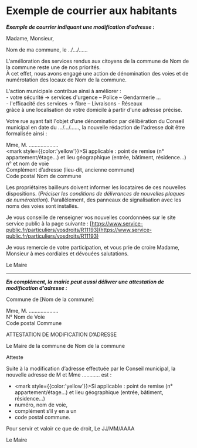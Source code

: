 # Exemple de courrier aux habitants

_**Exemple de courrier indiquant une modification d'adresse :**_&#x20;

Madame, Monsieur,

Nom de ma commune, le ../.../......

L'amélioration des services rendus aux citoyens de la commune de Nom de la commune reste une de nos priorités.\
&#x20;À cet effet, nous avons engagé une action de dénomination des voies et de numérotation des locaux de Nom de la commune.

L'action municipale contribue ainsi à améliorer :\
&#x20;\- votre sécurité → services d'urgence – Police – Gendarmerie ...\
&#x20;\- l'efficacité des services → fibre – Livraisons - Réseaux\
&#x20;grâce à une localisation de votre domicile à partir d'une adresse précise.

Votre rue ayant fait l'objet d’une dénomination par délibération du Conseil municipal en date du .../.../......, la nouvelle rédaction de l'adresse doit être formalisée ainsi :

Mme, M. .................... \
<mark style={{color:'yellow'}}>Si applicable : point de remise (n° appartement/étage…) et lieu géographique (entrée, bâtiment, résidence...)</mark>\
n° et nom de voie \
Complément d’adresse (lieu-dit, ancienne commune)\
Code postal Nom de commune

Les propriétaires bailleurs doivent informer les locataires de ces nouvelles dispositions. (_Préciser les conditions de délivrances de nouvelles plaques de numérotation_). Parallèlement, des panneaux de signalisation avec les noms des voies sont installés.

Je vous conseille de renseigner vos nouvelles coordonnées sur le site service public à la page suivante : [https://www.service-public.fr/particuliers/vosdroits/R11193](https://www.service-public.fr/particuliers/vosdroits/R11193)

Je vous remercie de votre participation, et vous prie de croire Madame, Monsieur à mes cordiales et dévouées salutations.

Le Maire

---

_**En complément, la mairie peut aussi délivrer une attestation de modification d'adresse :**_&#x20;

Commune de \[Nom de la commune]

Mme, M. ....................\
N° Nom de Voie\
Code postal Commune

ATTESTATION DE MODIFICATION D’ADRESSE

Le Maire de la commune de Nom de la commune

Atteste

Suite à la modification d’adresse effectuée par le Conseil municipal, la nouvelle adresse de M et Mme ............ est :

- <mark style={{color:'yellow'}}>Si applicable : point de remise (n° appartement/étage…) et lieu géographique (entrée, bâtiment, résidence...)</mark>
- numéro, nom de voie,&#x20;
- complément s’il y en a un&#x20;
- code postal commune.

Pour servir et valoir ce que de droit, Le JJ/MM/AAAA

Le Maire

